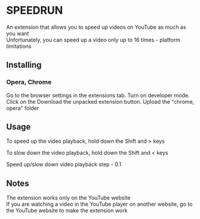 <h1>SPEEDRUN</h1>

An extension that allows you to speed up videos on YouTube as much as you want
<br> Unfortunately, you can speed up a video only up to 16 times - platform limitations

<h2>Installing</h2>

<h3>Opera, Chrome</h3>
Go to the browser settings in the extensions tab. Turn on developer mode.
Click on the Download the unpacked extension button. Upload the "chrome, opera" folder

<h2>Usage</h2>
To speed up the video playback, hold down the Shift and > keys

To slow down the video playback, hold down the Shift and < keys

Speed up/slow down video playback step - 0.1

<h2>Notes</h2>

The extension works only on the YouTube website
<br> If you are watching a video in the YouTube player
on another website, go to the YouTube website to make the extension work



